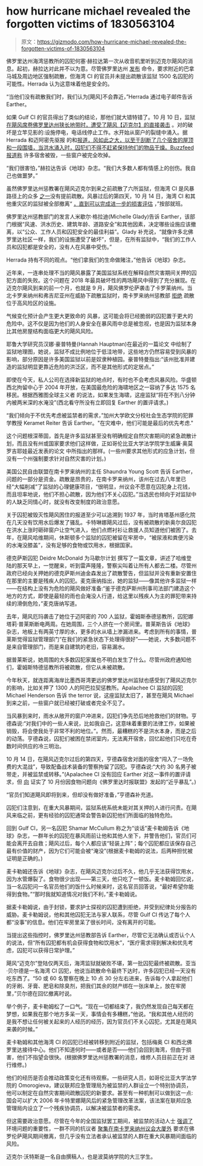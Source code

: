 # how hurricane michael revealed the forgotten victims of 1830563104

> 原文：<https://gizmodo.com/how-hurricane-michael-revealed-the-forgotten-victims-of-1830563104>

佛罗里达州海湾惩教所的囚犯何塞·赫拉达第一次从收音机里听到迈克尔飓风的消息。起初，赫拉达对此并不以为意。尽管佛罗里达州 [发布](https://eu.tallahassee.com/story/news/2018/10/08/hurricane-michael-mandatory-evacuation-bay-county-zones-florida-panama-city-beach/1570291002/) 命令，要求附近的巴拿马城及周边地区强制疏散，但海湾 CI 的官员并未提出疏散该监狱 1500 名囚犯的可能性。Herrada 认为这意味着他是安全的。

“当他们没有疏散我们时，我们认为[飓风]不会靠近，”Herrada 通过电子邮件告诉 Earther。



如果 Gulf CI 的官员得出了类似的结论，那他们就大错特错了。10 月 10 日，监狱 [在飓风席卷佛罗里达州狭长地带时，遭受了飓风【迈克尔】的直接袭击](https://www.nytimes.com/interactive/2018/10/08/us/tracking-hurricane-michael-path.html) 。对的破坏是立竿见影的:设施停电，电话线停止工作。水开始从窗户的裂缝中涌入。据 Herrada 和迈阿密先驱报 的和[报道，风如此之大，以至于刮断了几个宿舍的屋顶和一段围墙，当洪水涌入时，囚犯们不得不赶紧保持他们的物品干燥。Buzzfeed](https://www.miamiherald.com/news/special-reports/florida-prisons/article219930640.html) [报道称](https://www.buzzfeednews.com/article/zahrahirji/this-florida-prison-took-in-evacuated-inmates-then-it-was) 许多宿舍被毁，一些窗户被完全吹掉。

“我们很害怕，”赫拉达告诉《地球》杂志。“我们大多数人都有情感上的创伤。我自己也做噩梦。”

虽然佛罗里达州惩教署在飓风迈克尔到来之前疏散了六所监狱，但海湾 CI 是风暴路径上的众多 [之一](https://earther.gizmodo.com/these-prisons-sit-directly-in-michael-s-path-and-florid-1829664048)没有提前疏散。风暴过后的第四天，10 月 14 日，海湾 CI 和其他重灾区的监狱被全部撤离“ [，直到可以完成进一步的损害评估](https://www.jacksonville.com/news/20181014/officials-confirm-nearly-3000-florida-inmates-evacuated-because-of-prison-damages) ，”按部就班。

佛罗里达州惩教部门的发言人米歇尔·格拉迪(Michelle Glady)告诉 Earther，该部门根据“风速、洪水历史、建筑年龄、道路安全”和其他因素，决定哪些设施应该撤离，以“公众、工作人员和囚犯安全的最佳利益”。Glady 补充说，“就像许多北佛罗里达社区一样，我们的设施遭受了破坏”，但是，在所有监狱中，“我们的工作人员和囚犯都是安全的，没有人在风暴中受伤。”



Herrada 持有不同的观点。“他们拿我们的生命做赌注，”他告诉《地球》杂志。

近年来，一连串处理不当的飓风暴露了美国监狱系统在解释自然灾害期间关押的囚犯方面的失败。这个问题在 2018 年最具破坏性的两场飓风中得到了充分展现。在迈克尔飓风到来的前一个月，也就是 9 月，飓风佛罗伦萨袭击了卡罗莱纳州。当北卡罗来纳州和弗吉尼亚州在威胁下疏散监狱时，南卡罗来纳州惩教部 [拒绝](https://www.vox.com/2018/9/12/17850586/hurricane-florence-south-carolina-prison-evacuation) 疏散位于高风险区的设施。

气候变化预计会产生更大更致命的 风暴，这可能会将已经脆弱的囚犯置于更大的危险中。这不仅是因为他们的人身安全在暴风雨中总是被忽视，也是因为监狱本身比其他房屋结构面临更大的飓风风险。

耶鲁大学研究员汉娜·豪普特曼(Hannah Hauptman)在最近的一篇论文 中绘制了监狱地理图，她说，监狱不成比例地位于低洼地带，这些地方仍然容易受到风暴的影响，部分原因是许多美国监狱以前是奴隶种植园。豪普特曼指出:“该州批准并建造的监狱明显更靠近危险的洪泛区，而不是其他形式的定居点。”



即使在今天，私人公司在选择新监狱的地点时，有时也不会考虑风暴风险。华盛顿西北拘留中心于 2004 年开放，在美国最危险的海啸地区之一容纳了多达 1575 名移民。根据西雅图全球主义者 的说法，如果发生海啸，这座监狱“将在不到八分钟内被两米深的水淹没”(西北看守所没有立即回复 Earther 的置评请求。)

“我们倾向于不优先考虑被监禁者的需求，”加州大学欧文分校社会生态学院的犯罪学教授 Keramet Reiter 告诉 Earther。"在灾难中，他们可能是最后的优先考虑."

这个问题根深蒂固，首先是许多监狱甚至没有明确规定自然灾害期间的紧急疏散计划，而且没有州或国家要求他们这样做，正如哥伦比亚大学法学院学生威廉·奥莫罗吉耶娃最近发表的论文 中所指出的那样。(一些州要求其他形式的应急计划，但没有一个州强制要求针对自然灾害的计划。)

美国公民自由联盟在南卡罗来纳州的主任 Shaundra Young Scott 告诉 Earther，问题的一部分是资金。疏散是昂贵的，在南卡罗来纳州，该州在过去八年里已经“大幅削减”了监狱的心理健康项目，“很明显，州议会不愿意在囚犯身上花钱，而且坦率地说，他们不担心疏散，因为他们不关心囚犯。”当选民也倾向于对监狱中的人缺乏同情心时，就没有改变制度的政治意愿。



关于囚犯被毁灭性飓风困住的报道至少可以追溯到 1937 年，当时肯塔基州感化院在几天没有饮用水后爆发了骚乱。卡特琳娜飓风过后，没有被疏散的新奥尔良囚犯在洪水上涨时砸碎窗户让空气进入，他们点燃衬衫让救援人员知道他们被困了。去年，在飓风哈维期间，休斯顿多个监狱的囚犯被留在牢房中，“被尿液和粪便污染的水淹没膝盖”，没有足够的食物或饮用水，根据国家。

德克萨斯囚犯 Deidre McDonald 为马歇尔计划 撰写了一篇文章，讲述了哈维登陆的那天早上，一觉醒来，听到雷声隆隆，警察尖叫着让所有人都去二楼。尽管州政府已经向关押她的德克萨斯州迪金森发出了疏散警告，但监狱并没有重新安置住在那里的主要是残疾人的囚犯。麦克唐纳指出，她的监狱——像其他许多监狱一样——在结构上没有为危险的飓风做好准备:“鉴于德克萨斯州刑事司法部门建造这个地方的方式，即使是最轻的雨也会淹没人行道，给这里以残疾人为主的罪犯带来持续的滑倒危险，”麦克唐纳写道。

去年，飓风厄玛袭击了她位于迈阿密的 700 人监狱，霍姆斯泰德惩教所，囚犯娜塔莉·普莱斯断电两周。在她周围，三个人挤在一个房间里。普莱斯告诉《地球》杂志，地板上有两英寸厚的水，更多的水从墙上渗漏进来。考虑到所有的事情，普莱斯觉得监狱管理部门“在我们的紧急状态下处理得很好”——她说，大多数问题不是来自管理部门，而是来自建筑的老旧，容易漏水。



据普莱斯说，她周围的大多数囚犯家属也不明白发生了什么。尽管州政府通知他们，霍姆斯特德惩教所将被疏散，但它从未被疏散。

今年秋天，就连距离海岸比墨西哥湾更远的佛罗里达州监狱也感受到了飓风迈克尔的影响，比如关押了 1300 人的阿巴拉契惩教所。Apalachee CI 监狱的囚犯 Michael Henderson 告诉 the terror 说，这座监狱太旧了，甚至在飓风 Michael 到来之前，一些窗户就已经被打破或者完全不见了。

当风暴到来时，雨水从敞开的窗户冲进来，囚犯们争先恐后地抢救他们的财物。亨德森说:“对我们中的一些人来说，比如我自己，这意味着重要的法律工作，如果被销毁，将会使我处于非常不利的地位。”。然而，最糟糕的不是洪水本身，而是之后的动荡。亨德森说，囚犯们被困在禁闭室内，无法离开宿舍，回忆起他们只吃在奇数时间供应的冷三明治。

10 月 14 日，在飓风迈克尔过后的第四天，亨德森宿舍对面的宿舍“闯入了一场免费的大混战”，导致配备战术装备的警察拘留了囚犯。亨德森说:“大约 30 名男子被带走，并被监禁或转移。”(Apalachee CI 没有回应 Earther 对这一事件的置评请求，但 [向](https://www.jacksonville.com/news/20181025/why-are-we-still-here-unrest-and-violence-at-panhandle-prison-hit-hard-by-hurricane-michael) 证实了 10 月份因食物问题向《佛罗里达时报联盟》发起的“近乎暴乱”。)



“官员们知道飓风即将到来，但却没有做好准备，”亨德森补充道。

囚犯们注意到，在重大风暴期间，监狱系统系统未能对其关押的人进行问责。在飓风来临之前，更有经验的囚犯通常会警告新囚犯他们所面临的独特危险。

回到 Gulf CI，另一名囚犯 Shamar McCullum 称之为“谈话”麦卡勒姆告诉《地球》杂志，一群年长的囚犯在暴风雨前让他和其他人坐下，并警告他们，官员们可能会离开去自救；飓风过后，每个人都应该“轻装上阵”；每个囚犯都应该保存自己最有价值的财产，因为它们可能会被“淹没”(根据麦卡勒姆的说法，后两种担忧被证明是正确的。)

麦卡勒姆还告诉《地球》杂志，在飓风迈克尔过后不久，他几乎无法获得饮用水，因为水管爆裂了。食物很少出现——第三天，他只吃了一顿饭。麦卡勒姆回忆说，当一名囚犯问一名官员他们的饭什么时候来时，这名官员回答说，“最好希望你能得到食物。”“那时我就知道情况对我们不利，”麦卡勒姆说。



据麦卡勒姆说，由于封锁，要求护士探视的囚犯遭到拒绝，并受到纪律处分报告的威胁。麦卡勒姆说，他和其他囚犯无法与家人联系，尽管 Gulf CI 传达了每个人都“没事”的信息。他们在牢房里呆了很长时间，没有离开的可能。

当提出这些指控时，佛罗里达州惩教部告诉 Earther，尽管它无法确认或否认个人的说法，但“所有囚犯都有机会获得食物和饮用水”，“医疗需求得到解决和优先考虑，囚犯可以获得日常护理。”

飓风“迈克尔”登陆仅两天后，海湾监狱就破败不堪，第一批囚犯最终被疏散。亚当·贝尔德是一名海湾 CI 囚犯，他说当疏散命令最终下达时，许多囚犯已经一天没有吃东西了。“50 或 60 名警察在晚上 10 点 30 分左右进来，告诉每个人拿起他们的牙刷、牙膏、肥皂和除臭剂，把我们其余的财产绑在一张床单上，放在牢房里，”贝尔德在回忆撤离时说。

举个例子，麦卡勒姆松了一口气。“现在一切都结束了，我仍然发现自己每天都在梦想，如果我在那个地方多呆一天，事情会有多糟糕，”他说。“我和其他人经历的是我不想让任何被关起来的人经历的经历，因为官员们不关心囚犯，尤其是在飓风来袭的时候。”



麦卡勒姆和其他海湾 CI 的囚犯已经被转移到附近的监狱，包括梅奥 CI 和西北佛罗里达接待中心。他们不知道何时——或者是否——他们会回到海湾，但由于损害，他们不指望会很快。(根据佛罗里达州惩教署的消息，维修人员目前正在对 进行维修。)

他们的经历是否会推动政策变化还有待观察。一些研究人员，如哥伦比亚大学法学院的 Omorogieva，建议联邦应急管理局为被监禁的人群设立一个特别协调员，他可以制定在自然灾害期间疏散囚犯的新要求。甚至有一种机制可以做到这一点:国会可以扩大 2006 年卡特里娜飓风后的紧急管理改革法案，该法案在联邦应急管理局内设立了一个残疾协调员，以解决被监禁者的需求。

但这需要政治意愿。尽管在今年的全国监狱罢工期间，被监禁的活动人士 [强调了](https://earther.gizmodo.com/national-prison-strike-spotlights-toxic-conditions-in-j-1828885683) 环境问题的重要性，一群不同的抗议者 [聚集在南卡罗来纳州议会大厦外](https://www.thestate.com/news/local/crime/article218252685.html) 要求在佛罗伦萨飓风期间撤离，但几乎没有立法者承认被监禁的人群在重大风暴期间面临的风险。

迈克尔·沃特斯是一名自由撰稿人，也是波莫纳学院的大三学生。